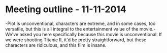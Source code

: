 # Meeting outline - 11-11-2014

-Plot is unconventional, characters are extreme, and in some cases, too versatile, but this is all integral to the entertainment value of the movie.-We've asked you here specifically because this movie is unconventional. If we were shooting Titanic II, it'd be pretty straightforward, but these characters are ridiculous, and this film is insane.
